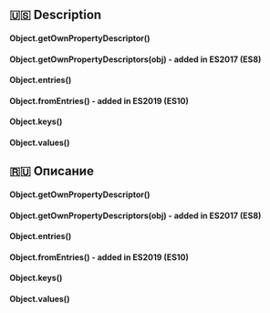 ## :us: Description <a name = "us"></a>
#### Object.getOwnPropertyDescriptor()
#### Object.getOwnPropertyDescriptors(obj) - added in ES2017 (ES8)
#### Object.entries()
#### Object.fromEntries() - added in ES2019 (ES10)
#### Object.keys()
#### Object.values()
## :ru: Описание <a name = "rus"></a>
#### Object.getOwnPropertyDescriptor()
#### Object.getOwnPropertyDescriptors(obj) - added in ES2017 (ES8)
#### Object.entries()
#### Object.fromEntries() - added in ES2019 (ES10)
#### Object.keys()
#### Object.values()